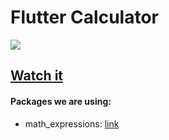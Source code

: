 # Flutter Calculator

![](https://ik.imagekit.io/kouseina/calculator-flutter/banner_kEm_ld15T.jpg?updatedAt=1631519706621)

## [Watch it](https://youtu.be/BGEM2e_g1rA)


#### Packages we are using:

- math_expressions: [link](https://pub.dev/packages/math_expressions)